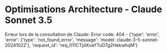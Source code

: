 # Optimisations Architecture - Claude Sonnet 3.5

Erreur lors de la consultation de Claude: Error code: 404 - {'type': 'error', 'error': {'type': 'not_found_error', 'message': 'model: claude-3-5-sonnet-20241022'}, 'request_id': 'req_011CTjdXvaYTuD7g2HekwhqM'}